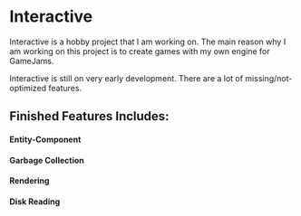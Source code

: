 # Interactive

Interactive is a hobby project that I am working on. The main reason why I am working on this project is to create games with my own engine for GameJams.

Interactive is still on very early development. There are a lot of missing/not-optimized features.

## Finished Features Includes:
#### Entity-Component
#### Garbage Collection
#### Rendering
#### Disk Reading
